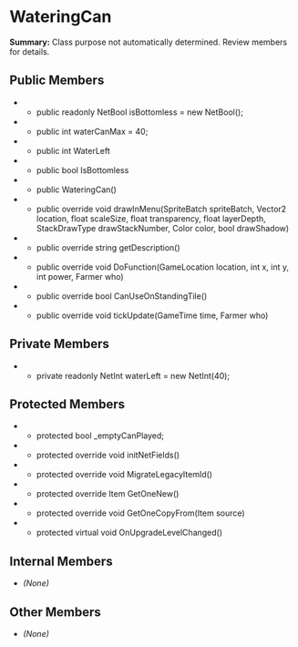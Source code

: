 # WateringCan

**Summary:** Class purpose not automatically determined. Review members for details.

## Public Members
- - public readonly NetBool isBottomless = new NetBool();
- - public int waterCanMax = 40;
- - public int WaterLeft
- - public bool IsBottomless
- - public WateringCan()
- - public override void drawInMenu(SpriteBatch spriteBatch, Vector2 location, float scaleSize, float transparency, float layerDepth, StackDrawType drawStackNumber, Color color, bool drawShadow)
- - public override string getDescription()
- - public override void DoFunction(GameLocation location, int x, int y, int power, Farmer who)
- - public override bool CanUseOnStandingTile()
- - public override void tickUpdate(GameTime time, Farmer who)

## Private Members
- - private readonly NetInt waterLeft = new NetInt(40);

## Protected Members
- - protected bool _emptyCanPlayed;
- - protected override void initNetFields()
- - protected override void MigrateLegacyItemId()
- - protected override Item GetOneNew()
- - protected override void GetOneCopyFrom(Item source)
- - protected virtual void OnUpgradeLevelChanged()

## Internal Members
- *(None)*

## Other Members
- *(None)*
